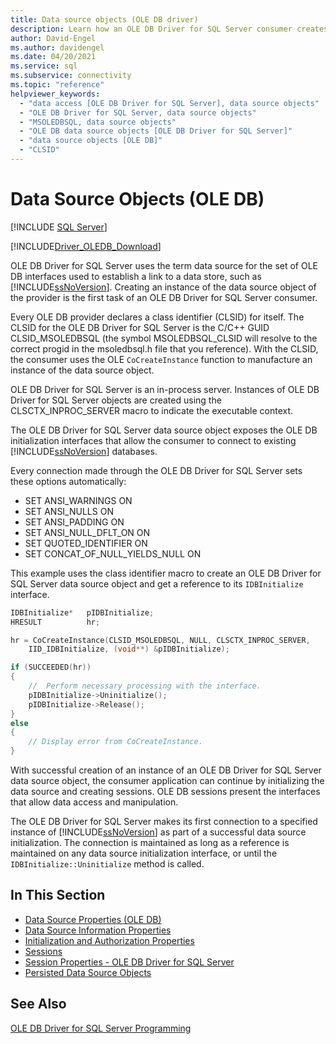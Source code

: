 ```yaml
---
title: Data source objects (OLE DB driver)
description: Learn how an OLE DB Driver for SQL Server consumer creates an instance of a data source object for a provider.
author: David-Engel
ms.author: davidengel
ms.date: 04/20/2021
ms.service: sql
ms.subservice: connectivity
ms.topic: "reference"
helpviewer_keywords:
  - "data access [OLE DB Driver for SQL Server], data source objects"
  - "OLE DB Driver for SQL Server, data source objects"
  - "MSOLEDBSQL, data source objects"
  - "OLE DB data source objects [OLE DB Driver for SQL Server]"
  - "data source objects [OLE DB]"
  - "CLSID"
---
```

# Data Source Objects (OLE DB)

[!INCLUDE [SQL Server](../../../includes/applies-to-version/sql-asdb-asdbmi-asa-pdw.md)]

[!INCLUDE[Driver_OLEDB_Download](../../../includes/driver_oledb_download.md)]

OLE DB Driver for SQL Server uses the term data source for the set of OLE DB interfaces used to establish a link to a data store, such as [!INCLUDE[ssNoVersion](../../../includes/ssnoversion-md.md)]. Creating an instance of the data source object of the provider is the first task of an OLE DB Driver for SQL Server consumer.

Every OLE DB provider declares a class identifier (CLSID) for itself. The CLSID for the OLE DB Driver for SQL Server is the C/C++ GUID CLSID_MSOLEDBSQL (the symbol MSOLEDBSQL_CLSID will resolve to the correct progid in the msoledbsql.h file that you reference). With the CLSID, the consumer uses the OLE `CoCreateInstance` function to manufacture an instance of the data source object.

OLE DB Driver for SQL Server is an in-process server. Instances of OLE DB Driver for SQL Server objects are created using the CLSCTX_INPROC_SERVER macro to indicate the executable context.

The OLE DB Driver for SQL Server data source object exposes the OLE DB initialization interfaces that allow the consumer to connect to existing [!INCLUDE[ssNoVersion](../../../includes/ssnoversion-md.md)] databases.

Every connection made through the OLE DB Driver for SQL Server sets these options automatically:

- SET ANSI_WARNINGS ON
- SET ANSI_NULLS ON
- SET ANSI_PADDING ON
- SET ANSI_NULL_DFLT_ON ON
- SET QUOTED_IDENTIFIER ON
- SET CONCAT_OF_NULL_YIELDS_NULL ON

This example uses the class identifier macro to create an OLE DB Driver for SQL Server data source object and get a reference to its `IDBInitialize` interface.

```cpp
IDBInitialize*   pIDBInitialize;
HRESULT          hr;

hr = CoCreateInstance(CLSID_MSOLEDBSQL, NULL, CLSCTX_INPROC_SERVER,
    IID_IDBInitialize, (void**) &pIDBInitialize);

if (SUCCEEDED(hr))
{
    //  Perform necessary processing with the interface.
    pIDBInitialize->Uninitialize();
    pIDBInitialize->Release();
}
else
{
    // Display error from CoCreateInstance.
}
```

With successful creation of an instance of an OLE DB Driver for SQL Server data source object, the consumer application can continue by initializing the data source and creating sessions. OLE DB sessions present the interfaces that allow data access and manipulation.

The OLE DB Driver for SQL Server makes its first connection to a specified instance of [!INCLUDE[ssNoVersion](../../../includes/ssnoversion-md.md)] as part of a successful data source initialization. The connection is maintained as long as a reference is maintained on any data source initialization interface, or until the `IDBInitialize::Uninitialize` method is called.

## In This Section

- [Data Source Properties &#40;OLE DB&#41;](data-source-properties-ole-db.md)
- [Data Source Information Properties](data-source-information-properties.md)
- [Initialization and Authorization Properties](initialization-and-authorization-properties.md)
- [Sessions](sessions.md)
- [Session Properties - OLE DB Driver for SQL Server](session-properties-oledb-driver-for-sql-server.md)
- [Persisted Data Source Objects](persisted-data-source-objects.md)

## See Also

[OLE DB Driver for SQL Server Programming](../ole-db/oledb-driver-for-sql-server-programming.md)
